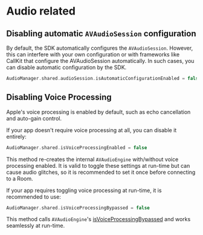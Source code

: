 # Audio related

## Disabling automatic `AVAudioSession` configuration

By default, the SDK automatically configures the `AVAudioSession`. However, this can interfere with your own configuration or with frameworks like CallKit that configure the AVAudioSession automatically. In such cases, you can disable automatic configuration by the SDK.

```swift
AudioManager.shared.audioSession.isAutomaticConfigurationEnabled = false
```

## Disabling Voice Processing

Apple's voice processing is enabled by default, such as echo cancellation and auto-gain control.

If your app doesn't require voice processing at all, you can disable it entirely:

```swift
AudioManager.shared.isVoiceProcessingEnabled = false
```

This method re-creates the internal `AVAudioEngine` with/without voice processing enabled. It is valid to toggle these settings at run-time but can cause audio glitches, so it is recommended to set it once before connecting to a Room.

If your app requires toggling voice processing at run-time, it is recommended to use:

```swift
AudioManager.shared.isVoiceProcessingBypassed = false
```

This method calls `AVAudioEngine`'s [isVoiceProcessingBypassed](https://developer.apple.com/documentation/avfaudio/avaudioinputnode/isvoiceprocessingbypassed) and works seamlessly at run-time.
